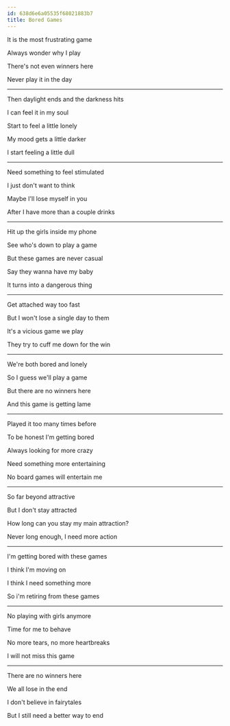 ```yaml
---
id: 638d6e6a05535f68021883b7
title: Bored Games
---
```


It is the most frustrating game

Always wonder why I play

There's not even winners here

Never play it in the day

---

Then daylight ends and the darkness hits

I can feel it in my soul

Start to feel a little lonely 

My mood gets a little darker

I start feeling a little dull

---

Need something to feel stimulated

I just don't want to think

Maybe I'll lose myself in you 

After I have more than a couple drinks

---

Hit up the girls inside my phone

See who's down to play a game

But these games are never casual

Say they wanna have my baby

It turns into a dangerous thing

---

Get attached way too fast

But I won't lose a single day to them 

It's a vicious game we play

They try to cuff me down for the win

---

We're both bored and lonely

So I guess we'll play a game

But there are no winners here

And this game is getting lame 

---

Played it too many times before 

To be honest I'm getting bored

Always looking for more crazy

Need something more entertaining

No board games will entertain me

---

So far beyond attractive

But I don't stay attracted 

How long can you stay my main attraction?

Never long enough, I need more action 

---

I'm getting bored with these games

I think I'm moving on

I think I need something more

So i'm retiring from these games

---

No playing with girls anymore

Time for me to behave

No more tears, no more heartbreaks

I will not miss this game

---

There are no winners here

We all lose in the end 

I don't believe in fairytales

But I still need a better way to end 
